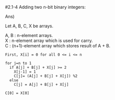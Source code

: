 #2.1-4 
Adding two n-bit binary integers: 

Ans) 

Let A, B, C, X be arrays.

A, B : n-element arrays. <br>
X : n-element array which is used for carry. <br>
C : (n+1)-element array which stores result of A + B. <br>

```
First, X[i] = 0 for all 0 <= i <= n

for j=n to 1
  if A[j] + B[j] + X[j] >= 2
    X[j-1] = 1 
    C[j]= (A[j] + B[j] + X[j]) %2 
  else 
    C[j] = A[j] + B[j] + X[j] 

C[0] = X[0] 
```
